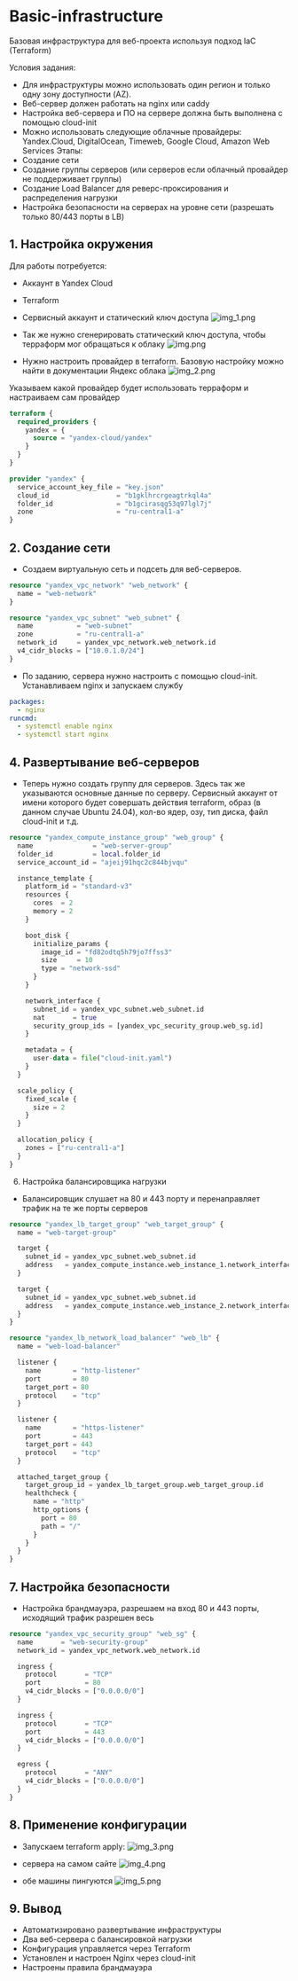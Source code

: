 # Basic-infrastructure

Базовая инфраструктура для веб-проекта используя подход IaC (Terraform) 

Условия задания:
- Для инфраструктуры можно использовать один регион и только одну зону
   доступности (AZ). 
- Веб-сервер должен работать на nginx или caddy 
- Настройка веб-сервера и ПО на сервере должна быть выполнена с помощью
   cloud-init 
- Можно использовать следующие облачные провайдеры: Yandex.Cloud,
   DigitalOcean, Timeweb, Google Cloud, Amazon Web Services
   Этапы:
- Создание сети 
- Создание группы серверов (или серверов если облачный провайдер не
   поддерживает группы)
- Создание Load Balancer для реверс-проксирования и распределения нагрузки 
- Настройка безопасности на серверах на уровне сети (разрешать только 80/443
   порты в LB)

## 1. Настройка окружения

Для работы потребуется:

- Аккаунт в Yandex Cloud
- Terraform
- Сервисный аккаунт и статический ключ доступа
![img_1.png](pic/img_1.png)

- Так же нужно сгенерировать статический ключ доступа, чтобы терраформ мог обращаться к облаку
![img.png](pic/img.png)


- Нужно настроить провайдер в terraform. Базовую настройку можно найти в документации Яндекс облака
![img_2.png](pic/img_2.png)

Указываем какой провайдер будет использовать терраформ и настраиваем сам провайдер
```terraform
terraform {
  required_providers {
    yandex = {
      source = "yandex-cloud/yandex"
    }
  }
}

provider "yandex" {
  service_account_key_file = "key.json"
  cloud_id                 = "b1gklhrcrgeagtrkql4a"
  folder_id                = "b1gcirasqg53q97lgl7j"
  zone                     = "ru-central1-a"
}
```

## 2. Создание сети

- Создаем виртуальную сеть и подсеть для веб-серверов.
```terraform
resource "yandex_vpc_network" "web_network" {
  name = "web-network"
}

resource "yandex_vpc_subnet" "web_subnet" {
  name           = "web-subnet"
  zone           = "ru-central1-a"
  network_id     = yandex_vpc_network.web_network.id
  v4_cidr_blocks = ["10.0.1.0/24"]
}
```

- По заданию, сервера нужно настроить с помощью cloud-init. Устанавливаем nginx и запускаем службу
```yaml
packages:
  - nginx
runcmd:
  - systemctl enable nginx
  - systemctl start nginx
```

## 4. Развертывание веб-серверов
- Теперь нужно создать группу для серверов. Здесь так же указываются основные данные по серверу. Сервисный аккаунт от имени которого будет совершать действия terraform, образ (в данном случае Ubuntu 24.04), кол-во ядер, озу, тип диска, файл cloud-init и т.д.

```terraform
resource "yandex_compute_instance_group" "web_group" {
  name               = "web-server-group"
  folder_id          = local.folder_id
  service_account_id = "ajeij91hqc2c844bjvqu"

  instance_template {
    platform_id = "standard-v3"
    resources {
      cores  = 2
      memory = 2
    }

    boot_disk {
      initialize_params {
        image_id = "fd82odtq5h79jo7ffss3"
        size     = 10
        type = "network-ssd"
      }
    }

    network_interface {
      subnet_id = yandex_vpc_subnet.web_subnet.id
      nat       = true
      security_group_ids = [yandex_vpc_security_group.web_sg.id]
    }

    metadata = {
      user-data = file("cloud-init.yaml")
    }
  }

  scale_policy {
    fixed_scale {
      size = 2
    }
  }

  allocation_policy {
    zones = ["ru-central1-a"]
  }
}
```

6. Настройка балансировщика нагрузки

- Балансировщик cлушает на 80 и 443 порту и перенаправляет трафик на те же порты серверов

```terraform
resource "yandex_lb_target_group" "web_target_group" {
  name = "web-target-group"

  target {
    subnet_id = yandex_vpc_subnet.web_subnet.id
    address   = yandex_compute_instance.web_instance_1.network_interface.0.ip_address
  }

  target {
    subnet_id = yandex_vpc_subnet.web_subnet.id
    address   = yandex_compute_instance.web_instance_2.network_interface.0.ip_address
  }
}

resource "yandex_lb_network_load_balancer" "web_lb" {
  name = "web-load-balancer"

  listener {
    name        = "http-listener"
    port        = 80
    target_port = 80
    protocol    = "tcp"
  }

  listener {
    name        = "https-listener"
    port        = 443
    target_port = 443
    protocol    = "tcp"
  }

  attached_target_group {
    target_group_id = yandex_lb_target_group.web_target_group.id
    healthcheck {
      name = "http"
      http_options {
        port = 80
        path = "/"
      }
    }
  }
}

```

## 7. Настройка безопасности
- Настройка брандмауэра, разрешаем на вход 80 и 443 порты, исходящий трафик разрешен весь

```terraform
resource "yandex_vpc_security_group" "web_sg" {
  name       = "web-security-group"
  network_id = yandex_vpc_network.web_network.id

  ingress {
    protocol       = "TCP"
    port           = 80
    v4_cidr_blocks = ["0.0.0.0/0"]
  }

  ingress {
    protocol       = "TCP"
    port           = 443
    v4_cidr_blocks = ["0.0.0.0/0"]
  }

  egress {
    protocol       = "ANY"
    v4_cidr_blocks = ["0.0.0.0/0"]
  }
}
```
## 8. Применение конфигурации

- Запускаем terraform apply:
![img_3.png](pic/img_3.png)

- сервера на самом сайте
![img_4.png](pic/img_4.png)

- обе машины пингуются
![img_5.png](pic/img_5.png)

## 9. Вывод

- Автоматизировано развертывание инфраструктуры
- Два веб-сервера с балансировкой нагрузки
- Конфигурация управляется через Terraform
- Установлен и настроен Nginx через cloud-init
- Настроены правила брандмауэра
